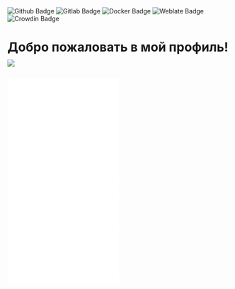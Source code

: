 <div id="badges">
  <img src="https://img.shields.io/badge/github-gray?style=for-the-badge&logo=github&logoColor=white" alt="Github Badge"/>
  <img src="https://img.shields.io/badge/gitlab-orange?style=for-the-badge&logo=gitlab&logoColor=white" alt="Gitlab Badge"/>
  <img src="https://img.shields.io/badge/docker-blue?style=for-the-badge&logo=docker&logoColor=white" alt="Docker Badge"/>
  <img src="https://img.shields.io/badge/weblate-green?style=for-the-badge&logo=weblate&logoColor=white" alt="Weblate Badge"/>
  <img src="https://img.shields.io/badge/crowdin-greenblue?style=for-the-badge&logo=crowdin&logoColor=white" alt="Crowdin Badge"/>
</div>
<!-- <img src="https://komarev.com/ghpvc/?username=ponfertato&style=flat-square&color=blue" alt=""/> -->

<h1>
  Добро пожаловать в мой профиль!
  <img src="https://media.giphy.com/media/hvRJCLFzcasrR4ia7z/giphy.gif" width="30px"/>
</h1>

<picture>
  <img src="/metrics.base.svg" alt="Base with plugin.Gists" width="50%">
</picture>

<picture>
  <img src="/metrics.plugin.achievements.svg" alt="plugin.Achievements" width="50%">
</picture>

<picture>
  <img src="/metrics.plugin.languages.svg" alt="plugin.Languages" width="50%">
</picture>

<picture>
  <img src="/metrics.plugin.rss.svg" alt="plugin.Rss" width="50%">
</picture>

<picture>
  <img src="/metrics.plugin.people.svg" alt="plugin.People" width="50%">
</picture>
